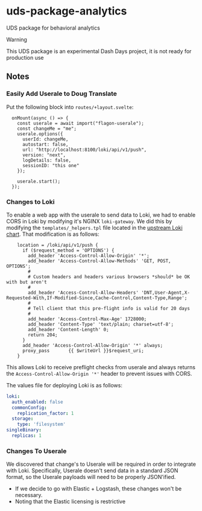 # uds-package-analytics
UDS package for behavioral analytics

> [!WARNING]  
> This UDS package is an experimental Dash Days project, it is not ready for production use


## Notes
### Easily Add Userale to Doug Translate
Put the following block into `routes/+layout.svelte`:
```
  onMount(async () => {
    const userale = await import("flagon-userale");
    const changeMe = "me";
    userale.options({
      userId: changeMe,
      autostart: false,
      url: "http://localhost:8100/loki/api/v1/push",
      version: "next",
      logDetails: false,
      sessionID: "this one"
    });

    userale.start();
  });
```

### Changes to Loki
To enable a web app with the userale to send data to Loki, we had to enable CORS in Loki by modifying it's NGINX `loki-gateway`. We did this by modifying the `templates/_helpers.tpl` file located in the [upstream Loki chart](https://github.com/grafana/loki/tree/main/production/helm/loki). That modification is as follows:
```
    location = /loki/api/v1/push {
      if ($request_method = 'OPTIONS') {
        add_header 'Access-Control-Allow-Origin' '*';
        add_header 'Access-Control-Allow-Methods' 'GET, POST, OPTIONS';
        #
        # Custom headers and headers various browsers *should* be OK with but aren't
        #
        add_header 'Access-Control-Allow-Headers' 'DNT,User-Agent,X-Requested-With,If-Modified-Since,Cache-Control,Content-Type,Range';
        #
        # Tell client that this pre-flight info is valid for 20 days
        #
        add_header 'Access-Control-Max-Age' 1728000;
        add_header 'Content-Type' 'text/plain; charset=utf-8';
        add_header 'Content-Length' 0;
        return 204;
      }
      add_header 'Access-Control-Allow-Origin' '*' always;
      proxy_pass       {{ $writeUrl }}$request_uri;
    }
```
This allows Loki to receive preflight checks from userale and always returns the `Access-Control-Allow-Origin '*'` header to prevent issues with CORS.

The values file for deploying Loki is as follows:
```yaml
loki:
  auth_enabled: false
  commonConfig:
    replication_factor: 1
  storage:
    type: 'filesystem'
singleBinary:
  replicas: 1
```

### Changes To Userale
We discovered that change's to Userale will be required in order to integrate with Loki. Specifically, Userale doesn't send data in a standard JSON format, so the Userale payloads will need to be properly JSON'ified.

- If we decide to go with Elastic + Logstash, these changes won't be necessary.
- Noting that the Elastic licensing is restrictive
